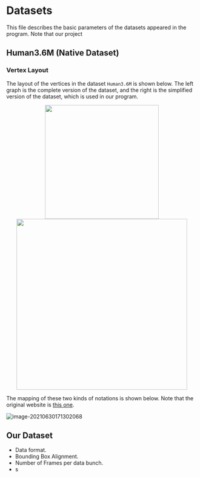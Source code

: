 # Datasets

This file describes the basic parameters of the datasets appeared in the program. Note that our project 

## Human3.6M (Native Dataset)

### Vertex Layout

The layout of the vertices in the dataset `Human3.6M` is shown below. The left graph is the complete version of the dataset, and the right is the simplified version of the dataset, which is used in our program.

<center class="half">    <img src="http://jacklovespictures.oss-cn-beijing.aliyuncs.com/2021-06-17-082747.png" width="300"/><img src="http://jacklovespictures.oss-cn-beijing.aliyuncs.com/2021-06-30-091119.png" width="450"/></center>

The mapping of these two kinds of notations is shown below. Note that the original website is [this one](https://www.stubbornhuang.com/529/).

![image-20210630171302068](http://jacklovespictures.oss-cn-beijing.aliyuncs.com/2021-07-12-113305.png)

## Our Dataset

-   Data format.
-   Bounding Box Alignment.
-   Number of Frames per data bunch.
-   s
